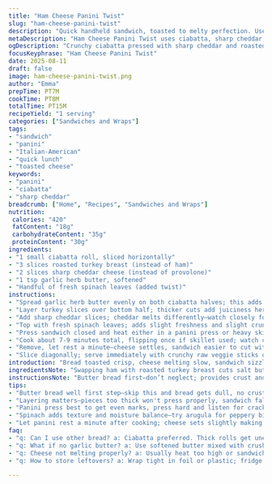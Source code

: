 ```yaml
---
title: "Ham Cheese Panini Twist"
slug: "ham-cheese-panini-twist"
description: "Quick handheld sandwich, toasted to melty perfection. Uses ciabatta bread with swapped turkey for ham, and sharp cheddar instead of provolone. Garlic butter spread adds crunch and flavor. Panini pressed till crust crispy, cheese bubbling and strings forming. Cook time tweaked for gooey melt. Simple but packs texture and aroma punch. Handy for rushed lunches or light dinners with fresh salad side."
metaDescription: "Ham Cheese Panini Twist uses ciabatta, sharp cheddar, roasted turkey, and garlic butter spread toasted crisp with fresh spinach for crunch, aroma, and juicy melt."
ogDescription: "Crunchy ciabatta pressed with sharp cheddar and roasted turkey, garlic butter crust crackling, fresh spinach twist. Watch cheese bubble, aroma tells when to flip."
focusKeyphrase: "Ham Cheese Panini Twist"
date: 2025-08-11
draft: false
image: ham-cheese-panini-twist.png
author: "Emma"
prepTime: PT7M
cookTime: PT8M
totalTime: PT15M
recipeYield: "1 serving"
categories: ["Sandwiches and Wraps"]
tags:
- "sandwich"
- "panini"
- "Italian-American"
- "quick lunch"
- "toasted cheese"
keywords:
- "panini"
- "ciabatta"
- "sharp cheddar"
breadcrumb: ["Home", "Recipes", "Sandwiches and Wraps"]
nutrition: 
 calories: "420"
 fatContent: "18g"
 carbohydrateContent: "35g"
 proteinContent: "30g"
ingredients:
- "1 small ciabatta roll, sliced horizontally"
- "3 slices roasted turkey breast (instead of ham)"
- "2 slices sharp cheddar cheese (instead of provolone)"
- "1 tsp garlic herb butter, softened"
- "Handful of fresh spinach leaves (added twist)"
instructions:
- "Spread garlic herb butter evenly on both ciabatta halves; this adds crispness and flavor under heat—don't skip, else bread turns bland."
- "Layer turkey slices over bottom half; thicker cuts add juiciness here."
- "Add sharp cheddar slices; cheddar melts differently—watch closely for gooey bubbles."
- "Top with fresh spinach leaves; adds slight freshness and slight crunch with warmth."
- "Press sandwich closed and heat either in a panini press or heavy skillet with grill marks; press firmly, listen for crackle, smell toasted garlic aroma."
- "Cook about 7-9 minutes total, flipping once if skillet used; watch crust turn golden brown with slight crisp, cheese should ooze but not burn."
- "Remove, let rest a minute—cheese settles, sandwich easier to cut without losing fillings."
- "Slice diagonally; serve immediately with crunchy raw veggie sticks or light salad."
introduction: "Bread toasted crisp, cheese melting slow, sandwich sizzles. Subbed turkey for ham here—less salty, more savory punch. Sharp cheddar replaces smooth provolone; bite sharper, melts differently but worth watching. Garlic butter on bread? Gamechanger—adds crust and aroma, so don’t skip or you get dry sandwich. Fresh spinach tossin’ in, gives texture, breaks monotony of warm meats and cheese. Quick lunch, sometimes dinner if I’m lazy but still hungry. Panini press ideal but a grill pan works fine, just press hard, smell cheesiness, hear bread crackle. Timing not exact—watch edges brown, cheese bubbles pop, sandwich feels sturdy when pressed. Learned early: undercook, cheese stiff; overcook, bitterness starts. Hungry? Try with different greens or spiced mustard inside—make it yours."
ingredientsNote: "Swapping ham with roasted turkey breast cuts salt but keeps protein up; turkey slices usually thicker—watch sandwich thickness or won’t press evenly. Sharp cheddar shines with garlic butter crust—don’t substitute with bland cheese or flavor fades. Ciabatta preferred for its texture; soft buns turn soggy; too thick bread means uneven melt. Garlic butter spread essential for crust, if none, melt regular butter with crushed garlic and brush quickly before heating. Spinach adds freshness and moisture balance; try thin arugula if you want peppery kick. Got allergy? Swap turkey for smoked chicken or even tofu slices seasoned with smoked paprika. Cheese can be substituted with fontina or mozzarella for milder melt but cheese textures differ, adjust timing accordingly."
instructionsNote: "Butter bread first—don’t neglect; provides crust and shields from soggy bleed of cheese juices. Layer proteins and cheese tight but avoid overstuffing; sandwich won’t press properly, fillings ooze everywhere. Add spinach last so doesn’t wilt too much. Press in panini or heavy skillet set to medium heat; press firmly. Listen for crackle, smell toasted garlic—these sensory cues tell when to flip or remove. If using skillet without panini press, flip once halfway, press down with spatula or weighted lid. Cheese should be gooey, not rubbery or burnt; bread golden brown and crisp, not charred. Let rest briefly after cooking—helps cheese set slightly, making cutting cleaner. Serve hot as cheese solidifies quickly on cooling, losing stretch and comfort. Crudités like carrot or celery sticks balance richness. Avoid heating too high or too long; bread burns before cheese melts if rushed."
tips:
- "Butter bread well first step—skip this and bread gets dull, no crust crispness. Garlic butter essential, melt regular butter with minced garlic if needed. Spread thick enough but no puddles or cheese soggs up bread. Later watch bread edges for toasted amber hints, smell garlic scent rising before flipping. Timing varies; skillet heat matters."
- "Layering matters—pieces too thick won't press properly, sandwich falls apart or fillings ooze everywhere. Turkey slices thicker usually than ham; press firm but not crushing. Add cheese last before greens so it melts against bread, spinach last so it doesn’t wilt instantly. Keeps some crunch inside warm sandwich."
- "Panini press best to get even marks, press hard and listen for crackle sound. If skillet, use heavy lid or spatula as weight, flip once after 4 minutes. Press down mid-cook to keep sandwich compact. Bread should turn golden brown, cheese bubble not rubbery or burnt. Overcooking means bitter edges, undercooked means cheese stiff and dry."
- "Spinach adds texture and moisture balance—try arugula for peppery bite if wanted. If allergy or dislike, swap turkey with smoked chicken or tofu spiced with smoked paprika. Sharp cheddar shines with garlic butter crust, but fontina or mozzarella melt softer; adjust heating time accordingly or risk cheese not gooey."
- "Let panini rest a minute after cooking; cheese sets slightly making cutting cleaner, less filling loss. Serve immediately once sliced diagonally. Crudités like carrot sticks or celery balance richness and crunch contrast. Watch out—heat too high burns bread before cheese melts; too low cheese rubbery, bread pales. Timing and heat balance critical."
faq:
- "q: Can I use other bread? a: Ciabatta preferred. Thick rolls get uneven melt. Soft buns turn soggy. Try baguette but toast longer or cheese outside may stay stiff. Bread texture changes cook time."
- "q: What if no garlic butter? a: Use softened butter mixed with crushed garlic, apply evenly. Regular butter melts fast; garlic butter adds aroma while grilling. Skip garlic and sandwich lacks crust punch. Can brush butter multiple times mid-cook if needed."
- "q: Cheese not melting properly? a: Usually heat too high or sandwich pressed unevenly. Thin slices melt easiest. Swap cheddar with mozzarella or fontina if gooey desired, but timing changes. Flip sandwich properly, wait for cheese bubbles before removing."
- "q: How to store leftovers? a: Wrap tight in foil or plastic; fridge keeps sandwich moist but crust softens. Reheat in skillet or panini press to regain crisp, avoid microwave unless desperate—makes bread soggy or chewy. Eat soon or sandwich loses texture."

---
```

